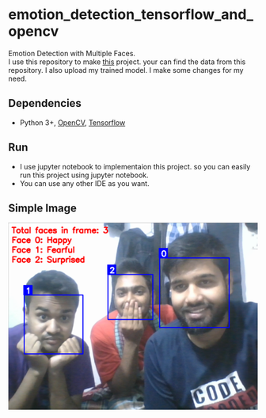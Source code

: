# emotion_detection_tensorflow_and_opencv
Emotion Detection with Multiple Faces. <br>
I use this repository to make [this](https://github.com/atulapra/Emotion-detection) project. your can find the data from this repository. I also upload my trained model. I make some changes for my need.

## Dependencies
* Python 3+, [OpenCV](https://opencv.org/), [Tensorflow](https://www.tensorflow.org/)

## Run
* I use jupyter notebook to implementaion this project. so you can easily run this project using jupyter notebook.
* You can use any other IDE as you want.

## Simple Image
![Simple](simple.png)
